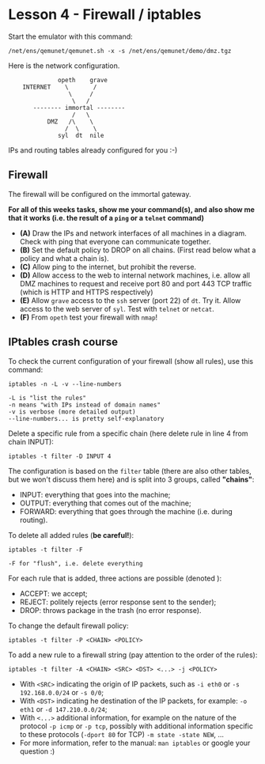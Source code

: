# Lesson 4 - Firewall / iptables

Start the emulator with this command:

    /net/ens/qemunet/qemunet.sh -x -s /net/ens/qemunet/demo/dmz.tgz

Here is the network configuration.

                  opeth    grave
        INTERNET    \       /
                     \     /
                      \   /
           -------- immortal --------
                      /   \
               DMZ   /\    \   
                    /  \    \
                  syl  dt  nile

IPs and routing tables already configured for you :-)

## Firewall

The firewall will be configured on the immortal gateway.

**For all of this weeks tasks, show me your command(s), and also show me that it works (i.e. the result of a `ping` or a `telnet` command)**

- **(A)** Draw the IPs and network interfaces of all machines in a diagram. Check with ping that everyone can communicate together.
- **(B)** Set the default policy to DROP on all chains. (First read below what a policy and what a chain is).
- **(C)** Allow ping to the internet, but prohibit the reverse.
- **(D)** Allow access to the web to internal network machines, i.e. allow all DMZ machines to request and receive port 80 and port 443 TCP traffic (which is HTTP and HTTPS respectively)
- **(E)** Allow `grave` access to the `ssh` server (port 22) of `dt`. Try it.
Allow access to the web server of `syl`. Test with `telnet` or `netcat`.
- **(F)** From `opeth` test your firewall with `nmap`!

## IPtables crash course

To check the current configuration of your firewall (show all rules), use this command:

    iptables -n -L -v --line-numbers

    -L is "list the rules"
    -n means "with IPs instead of domain names"
    -v is verbose (more detailed output)
    --line-numbers... is pretty self-explanatory

Delete a specific rule from a specific chain (here delete rule in line 4 from chain INPUT):

    iptables -t filter -D INPUT 4

The configuration is based on the `filter` table (there are also other tables, but we won't discuss them here) and is split into 3 groups, called **"chains"**:

- INPUT: everything that goes into the machine;
- OUTPUT: everything that comes out of the machine;
- FORWARD: everything that goes through the machine (i.e. during routing).

To delete all added rules (**be careful!**):

    iptables -t filter -F

    -F for "flush", i.e. delete everything

For each rule that is added, three actions are possible (denoted <POLICY>):

- ACCEPT: we accept;
- REJECT: politely rejects (error response sent to the sender);
- DROP: throws package in the trash (no error response).

To change the default firewall policy:

    iptables -t filter -P <CHAIN> <POLICY>

To add a new rule to a firewall string (pay attention to the order of the rules):

    iptables -t filter -A <CHAIN> <SRC> <DST> <...> -j <POLICY>

- With `<SRC>` indicating the origin of IP packets, such as `-i eth0` or `-s 192.168.0.0/24` or `-s 0/0`;
- With `<DST>` indicating he destination of the IP packets, for example: `-o eth1` or `-d 147.210.0.0/24`;
- With `<...>` additional information, for example on the nature of the protocol `-p icmp` or `-p tcp`, possibly with additional information specific to these protocols (`-dport 80` for TCP) `-m state -state NEW`, ...
- For more information, refer to the manual: `man iptables` or google your question :)
